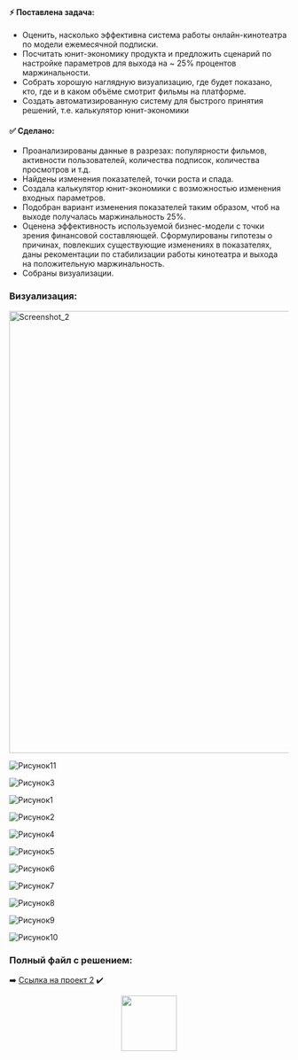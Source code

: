#### :zap: Поставлена задача:	
- Оценить, насколько эффективна система работы онлайн-кинотеатра по модели ежемесячной подписки.
-	Посчитать юнит-экономику продукта и предложить сценарий по настройке параметров для выхода на ~ 25% процентов маржинальности.
- Собрать хорошую наглядную визуализацию, где будет показано, кто, где и в каком объёме смотрит фильмы на платформе. 
-	Создать автоматизированную систему для быстрого принятия решений, т.е. калькулятор юнит-экономики

#### :white_check_mark: Сделано:

- Проанализированы данные в разрезах: популярности фильмов, активности пользователей, количества подписок, количества просмотров и т.д.
- Найдены изменения показателей, точки роста и спада.
- Создала калькулятор юнит-экономики с возможностью изменения входных параметров.
- Подобран вариант изменения показателей таким образом, чтоб на выходе получалась маржинальность 25%.
- Оценена эффективность используемой бизнес-модели с точки зрения финансовой составляющей. Сформулированы гипотезы о причинах, повлекших существующие изменениях в показателях, даны рекоментации по стабилизации работы кинотеатра и выхода на положительную маржинальность.
- Собраны визуализации.


### Визуализация:

<img width="798" alt="Screenshot_2" src="https://github.com/Ulyana-Navros/Project-2/assets/139130975/8dca3599-e789-4df6-8523-e976993ec251">

![Рисунок11](https://github.com/Ulyana-Navros/Project-2/assets/139130975/45337be5-52e4-4403-b6bf-e0483d4453f5)

![Рисунок3](https://github.com/Ulyana-Navros/Project-2/assets/139130975/a7c14bfa-d832-4ca9-9f3a-5238c0127d9a)

![Рисунок1](https://github.com/Ulyana-Navros/Project-2/assets/139130975/9c62c093-58a8-4dfa-98a0-79e167cd919e)

![Рисунок2](https://github.com/Ulyana-Navros/Project-2/assets/139130975/78ac922a-c7a9-427f-81ac-e0a3aeccdc83)

![Рисунок4](https://github.com/Ulyana-Navros/Project-2/assets/139130975/5ed00ab2-e098-4001-aa3b-e3a914f0984c)

![Рисунок5](https://github.com/Ulyana-Navros/Project-2/assets/139130975/e1f1446d-e426-452b-9aa9-c778b3e56b6d)

![Рисунок6](https://github.com/Ulyana-Navros/Project-2/assets/139130975/6963b0f2-b829-420a-8d9e-e326be0615ba)

![Рисунок7](https://github.com/Ulyana-Navros/Project-2/assets/139130975/c4a4ef1a-4e20-4648-80f8-c1439eabb1f1)

![Рисунок8](https://github.com/Ulyana-Navros/Project-2/assets/139130975/3acbac8e-e2ba-43f8-b3e8-b07f100878a4)

![Рисунок9](https://github.com/Ulyana-Navros/Project-2/assets/139130975/929e448b-ea78-47d9-8fa4-462d1b83126f)

![Рисунок10](https://github.com/Ulyana-Navros/Project-2/assets/139130975/a879e5ce-9319-454b-b8dc-212202377b0f)


### Полный файл с решением:

:arrow_right: <a href="https://docs.google.com/spreadsheets/d/1FLmhx4RPJHXm-tiKdBz-anav2UyhkC9j/edit?usp=sharing&ouid=115750602470518827631&rtpof=true&sd=true">Ссылка на проект 2</a>
:heavy_check_mark:

<div id="header" align="center">
  <img src="https://media.giphy.com/media/M9gbBd9nbDrOTu1Mqx/giphy.gif" width="100"/>
</div>

